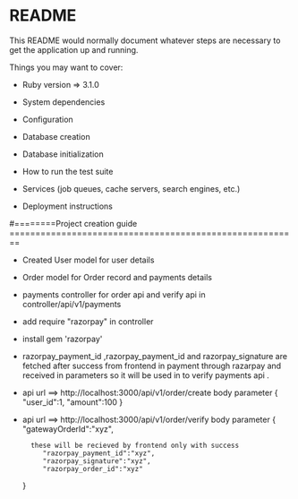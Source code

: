# README

This README would normally document whatever steps are necessary to get the
application up and running.

Things you may want to cover:

* Ruby version => 3.1.0

* System dependencies

* Configuration

* Database creation

* Database initialization

* How to run the test suite

* Services (job queues, cache servers, search engines, etc.)

* Deployment instructions

#========Project creation guide ========================================================

* Created User model for user details
 
* Order model for Order record and payments details

* payments controller for order api and verify api in controller/api/v1/payments

* add require "razorpay" in controller

* install gem 'razorpay'

* razorpay_payment_id ,razorpay_payment_id and  razorpay_signature are fetched after success from frontend in payment through razarpay and received  in parameters so it will be used in to verify payments api .



* api url ==> http://localhost:3000/api/v1/order/create
	body parameter  {
	    "user_id":1,
	    "amount":100
	}


* api url ==> http://localhost:3000/api/v1/order/verify
	body parameter {
	    "gatewayOrderId":"xyz",

	    these will be recieved by frontend only with success
		   "razorpay_payment_id":"xyz",
		   "razorpay_signature":"xyz",
		   "razorpay_order_id":"xyz"
	}

